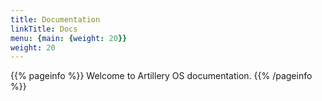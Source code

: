 ```yaml
---
title: Documentation
linkTitle: Docs
menu: {main: {weight: 20}}
weight: 20
---
```


{{% pageinfo %}}
Welcome to Artillery OS documentation.
{{% /pageinfo %}}

